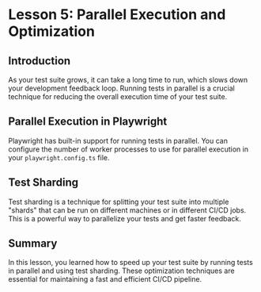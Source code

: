 # Lesson 5: Parallel Execution and Optimization

## Introduction

As your test suite grows, it can take a long time to run, which slows down your development feedback loop. Running tests in parallel is a crucial technique for reducing the overall execution time of your test suite.

## Parallel Execution in Playwright

Playwright has built-in support for running tests in parallel. You can configure the number of worker processes to use for parallel execution in your `playwright.config.ts` file.

## Test Sharding

Test sharding is a technique for splitting your test suite into multiple "shards" that can be run on different machines or in different CI/CD jobs. This is a powerful way to parallelize your tests and get faster feedback.

## Summary

In this lesson, you learned how to speed up your test suite by running tests in parallel and using test sharding. These optimization techniques are essential for maintaining a fast and efficient CI/CD pipeline.